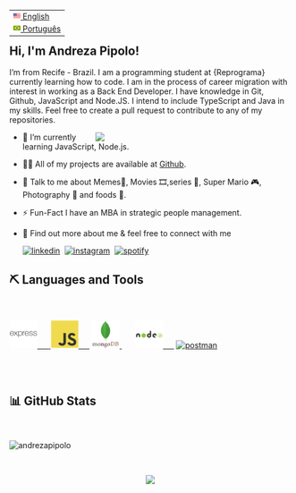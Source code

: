 <table align="right">
<tr><td><a href="README.md"><img src="./images/us-flag.png" height="13"> English</a></td></tr>
<tr><td><a href="README_pt.md"><img src="./images/br-flag.png" height="13"> Português</a></td></tr>
</table>
</br>


## **Hi, I'm Andreza Pipolo!**
 I’m from Recife - Brazil. I am a programming student at {Reprograma} currently learning how to code. I am in the process of career migration with interest in working as a Back  End Developer. I have knowledge in Git, Github, JavaScript and Node.JS. I intend to include TypeScript and Java in my skills. Feel free to create a pull request to contribute to any of my repositories.


<img align='right' src="https://media.giphy.com/media/bcKmIWkUMCjVm/giphy.gif" width="350"></h1>

- 🌱 I’m currently learning JavaScript, Node.js.

- 👨‍💻 All of my projects are available at [Github](https://github.com/andrezapipolo?tab=repositories).

- 💬 Talk to me about Memes🤭, Movies 🎞️,series 🍿, Super Mario 🎮, Photography 📸 and foods 🥢.

- ⚡️ Fun-Fact I have an MBA in strategic people management.

- 📡 Find out more about me & feel free to connect with me<p align="left">
<a href="https://www.linkedin.com/in/andrezapipolo"><img src="https://img.icons8.com/color/96/000000/linkedin.png" alt="linkedin" width="40px"/></a>&nbsp;
<a href="https://www.instagram.com/andrezapipolo"><img src="https://img.icons8.com/color/96/000000/instagram-new.png" alt="instagram" width="40px"/></a>&nbsp;
<a href="https://open.spotify.com/user/andrezamenezes"><img src="https://img.icons8.com/color/96/000000/spotify--v1.png" alt="spotify" width="40px"/></a>
</p>

## ⛏️ Languages and Tools
</br>
</br>
<a href="https://expressjs.com" target="_blank" rel="noreferrer"> <img src="https://raw.githubusercontent.com/devicons/devicon/master/icons/express/express-original-wordmark.svg" alt="express" width="50" height="50"/>&nbsp;&nbsp;&nbsp;&nbsp;&nbsp;</a><a href="https://developer.mozilla.org/en-US/docs/Web/JavaScript" target="_blank" rel="noreferrer"> <img src="https://raw.githubusercontent.com/devicons/devicon/master/icons/javascript/javascript-original.svg" alt="javascript" width="50" height="50"/>&nbsp;&nbsp;&nbsp;&nbsp;&nbsp;</a> <a href="https://www.mongodb.com/" target="_blank" rel="noreferrer"> <img src="https://raw.githubusercontent.com/devicons/devicon/master/icons/mongodb/mongodb-original-wordmark.svg" alt="mongodb" width="50" height="50"/> </a>&nbsp;&nbsp;&nbsp;&nbsp;&nbsp; <a href="https://nodejs.org" target="_blank" rel="noreferrer"> <img src="https://raw.githubusercontent.com/devicons/devicon/master/icons/nodejs/nodejs-original-wordmark.svg" alt="nodejs" width="50" height="50"/> &nbsp;&nbsp;&nbsp;&nbsp;</a> <a href="https://postman.com" target="_blank" rel="noreferrer"> <img src="https://www.vectorlogo.zone/logos/getpostman/getpostman-icon.svg" alt="postman" width="50" height="50"/> </a> </p>
</br>
</br>

## 📊 GitHub Stats
</br>

<p><img align="center" src="https://github-readme-stats.vercel.app/api/top-langs?username=andrezapipolo&show_icons=true&locale=en&layout=compact" alt="andrezapipolo" /></p>


</br>

<p align="center">
  <img src="https://capsule-render.vercel.app/api?type=waving&color=gradient&height=60&section=footer&width=100"/>
</p>